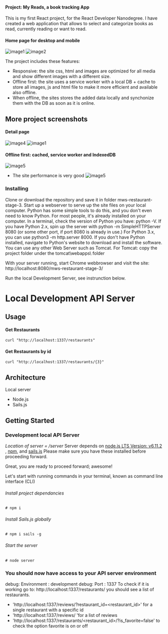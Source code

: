 #### Project: My Reads, a book tracking App
 
This is my first React project, for the React Developer Nanodegree. I have created a web application that allows to select and categorize books as read, currently reading or want to read.

#### Home page for desktop and mobile 
![image1](./images/restaurantApp_home.png "Project home")
![image2](./images/restaurantApp_mobile3.png "Project home for mobile")    

The project includes these features:
- Responsive: the site css, html and images are optimized for all media and show different images with a different size.
- Offline first: the site uses a service worker with a local DB + cache to store all images, js and html file to make it more efficient and available also offline.
- When offline, the sites stores the added data locally and synchonize them with the DB as soon as it is online.

## More project screenshots
#### Detail page 
![image4](./images/restaurantApp_detail.png "Detail page of a restaurant") ![image1](./images/restaurantApp_mobile2.png "Detail page of for mobile")
#### Offline first: cached, service worker and IndexedDB
![image5](./images/restaurantApp_offlineFirst.png "Detail of service worker and Offline first")
- The site performance is very good
![image5](./images/performance.PNG "Performance audits in Google Dev tools")

### Installing
Clone or download the repository and save it in folder mws-restaurant-stage-3.
Start up a webserver to serve up the site files on your local computer. Python has some simple tools to do this, and you don't even need to know Python. For most people, it's already installed on your computer. In a terminal, check the version of Python you have: python -V. If you have Python 2.x, spin up the server with python -m SimpleHTTPServer 8080 (or some other port, if port 8080 is already in use.) For Python 3.x, you can use python3 -m http.server 8000. If you don't have Python installed, navigate to Python's website to download and install the software. You can use any other Web Server such as Tomcat. For Tomcat: copy the project folder under the tomcat\webapps\ folder

With your server running, start Chrome webbrowser and visit the site: http://localhost:8080/mws-restaurant-stage-3/

Run the local Development Server, see instrunction below.


# Local Development API Server
## Usage
#### Get Restaurants
```
curl "http://localhost:1337/restaurants"
```
#### Get Restaurants by id
````
curl "http://localhost:1337/restaurants/{3}"
````

## Architecture
Local server
- Node.js
- Sails.js


## Getting Started

### Development local API Server
_Location of server = /server_
Server depends on [node.js LTS Version: v6.11.2 ](https://nodejs.org/en/download/), [npm](https://www.npmjs.com/get-npm), and [sails.js](http://sailsjs.com/)
Please make sure you have these installed before proceeding forward.

Great, you are ready to proceed forward; awesome!

Let's start with running commands in your terminal, known as command line interface (CLI)

###### Install project dependancies
```Install project dependancies
# npm i
```
###### Install Sails.js globally
```Install sails global
# npm i sails -g
```
###### Start the server
```Start server
# node server
```
### You should now have access to your API server environment
debug: Environment : development
debug: Port        : 1337
To check if it is working go to: http://localhost:1337/restaurants/
you should see a list of restaurants.
- 'http://localhost:1337/reviews/?restaurant_id=<restaurant_id>' for a single restaurant with a specific id
- 'http://localhost:1337/reviews/ 'for a list of reviews
- 'http://localhost:1337/restaurants/<restaurant_id>/?is_favorite=false' to check the option favorite is on or off



